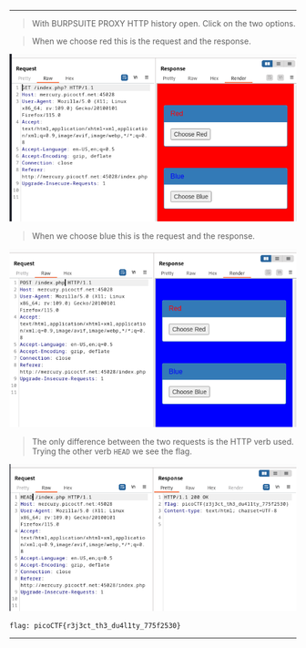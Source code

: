 
----

> With BURPSUITE PROXY HTTP history open.
> Click on the two options.

> When we choose red this is the request and the response.

![](./screenshots/get-1.png)

> When we choose blue this is the request and the response.

![](./screenshots/get-2.png)

> The only difference between the two requests is the HTTP verb used.
> Trying the other verb `HEAD` we see the flag.

![](./screenshots/get-3.png)

```
flag: picoCTF{r3j3ct_th3_du4l1ty_775f2530}
```

---

